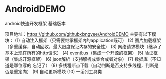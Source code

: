 # AndroidDEMO
android快速开发框架 基础版本


项目地址：https://github.com/githubxiongyee/AndroidDEMO
主要有以下模块：
  (1)  自动注入框架（只需要继承框架内的application既可）
  (2)  图片加载框架（多重缓存，自动回收，最大限度保证内存的安全性）
  (3)  网络请求模块（继承了基本上现在所有的http请求）
  (4)  eventbus（集成一个开源的框架）
  (5)  验证框架（集成开源框架）
  (6)  json解析（支持解析成集合或者对象）
  (7)  数据库（不知道是哪位写的 忘记了）
  (8)  多线程断点下载（自动判断是否支持多线程，判断是否是重定向）
  (9)  自动更新模块
  (10) 一系列工具类
